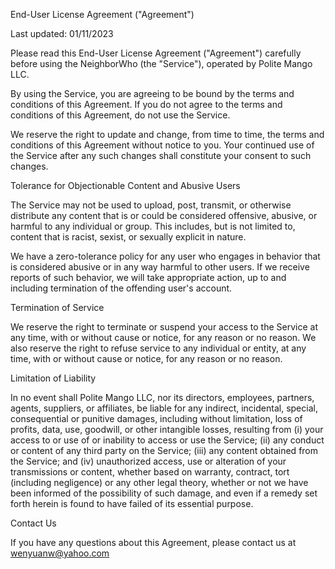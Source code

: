 End-User License Agreement ("Agreement")

Last updated: 01/11/2023

Please read this End-User License Agreement ("Agreement") carefully before using the NeighborWho (the "Service"), operated by Polite Mango LLC.

By using the Service, you are agreeing to be bound by the terms and conditions of this Agreement. If you do not agree to the terms and conditions of this Agreement, do not use the Service.

We reserve the right to update and change, from time to time, the terms and conditions of this Agreement without notice to you. Your continued use of the Service after any such changes shall constitute your consent to such changes.

Tolerance for Objectionable Content and Abusive Users

The Service may not be used to upload, post, transmit, or otherwise distribute any content that is or could be considered offensive, abusive, or harmful to any individual or group. This includes, but is not limited to, content that is racist, sexist, or sexually explicit in nature.

We have a zero-tolerance policy for any user who engages in behavior that is considered abusive or in any way harmful to other users. If we receive reports of such behavior, we will take appropriate action, up to and including termination of the offending user's account.

Termination of Service

We reserve the right to terminate or suspend your access to the Service at any time, with or without cause or notice, for any reason or no reason. We also reserve the right to refuse service to any individual or entity, at any time, with or without cause or notice, for any reason or no reason.

Limitation of Liability

In no event shall Polite Mango LLC, nor its directors, employees, partners, agents, suppliers, or affiliates, be liable for any indirect, incidental, special, consequential or punitive damages, including without limitation, loss of profits, data, use, goodwill, or other intangible losses, resulting from (i) your access to or use of or inability to access or use the Service; (ii) any conduct or content of any third party on the Service; (iii) any content obtained from the Service; and (iv) unauthorized access, use or alteration of your transmissions or content, whether based on warranty, contract, tort (including negligence) or any other legal theory, whether or not we have been informed of the possibility of such damage, and even if a remedy set forth herein is found to have failed of its essential purpose.

Contact Us

If you have any questions about this Agreement, please contact us at wenyuanw@yahoo.com
